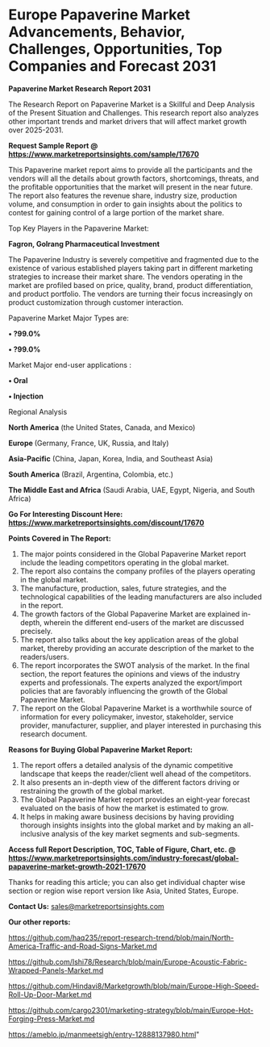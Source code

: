 # Europe Papaverine Market Advancements, Behavior, Challenges, Opportunities, Top Companies and Forecast 2031

<strong>Papaverine Market Research Report 2031</strong>

The Research Report on Papaverine Market is a Skillful and Deep Analysis of the Present Situation and Challenges. This research report also analyzes other important trends and market drivers that will affect market growth over 2025-2031.

<strong>Request Sample Report @ <a href=https://www.marketreportsinsights.com/sample/17670>https://www.marketreportsinsights.com/sample/17670</a></strong>

This Papaverine market report aims to provide all the participants and the vendors will all the details about growth factors, shortcomings, threats, and the profitable opportunities that the market will present in the near future. The report also features the revenue share, industry size, production volume, and consumption in order to gain insights about the politics to contest for gaining control of a large portion of the market share.

Top Key Players in the Papaverine Market:

<strong>Fagron, Golrang Pharmaceutical Investment</strong>

The Papaverine Industry is severely competitive and fragmented due to the existence of various established players taking part in different marketing strategies to increase their market share. The vendors operating in the market are profiled based on price, quality, brand, product differentiation, and product portfolio. The vendors are turning their focus increasingly on product customization through customer interaction.

Papaverine Market Major Types are:

<strong>• ?99.0%

• ?99.0%</strong>

Market Major end-user applications :

<strong>• Oral

• Injection</strong>

Regional Analysis

</u><strong><b>North America</b></strong> (the United States, Canada, and Mexico)

<strong><b>Europe </b></strong>(Germany, France, UK, Russia, and Italy)

<strong><b>Asia-Pacific</b></strong> (China, Japan, Korea, India, and Southeast Asia)

<strong><b>South America</b></strong> (Brazil, Argentina, Colombia, etc.)

<strong><b>The Middle East and Africa</b></strong> (Saudi Arabia, UAE, Egypt, Nigeria, and South Africa)

<strong>Go For Interesting Discount Here: <a href=https://www.marketreportsinsights.com/discount/17670>https://www.marketreportsinsights.com/discount/17670</a></strong>

<strong>Points Covered in The Report:</strong>
<ol>
  <li>The major points considered in the Global Papaverine Market report include the leading competitors operating in the global market.</li>
  <li>The report also contains the company profiles of the players operating in the global market.</li>
  <li>The manufacture, production, sales, future strategies, and the technological capabilities of the leading manufacturers are also included in the report.</li>
  <li>The growth factors of the Global Papaverine Market are explained in-depth, wherein the different end-users of the market are discussed precisely.</li>
  <li>The report also talks about the key application areas of the global market, thereby providing an accurate description of the market to the readers/users.</li>
  <li>The report incorporates the SWOT analysis of the market. In the final section, the report features the opinions and views of the industry experts and professionals. The experts analyzed the export/import policies that are favorably influencing the growth of the Global Papaverine Market.</li>
  <li>The report on the Global Papaverine Market is a worthwhile source of information for every policymaker, investor, stakeholder, service provider, manufacturer, supplier, and player interested in purchasing this research document.</li>
</ol>
<strong>Reasons for Buying Global Papaverine Market Report:</strong>

<ol>
  <li>The report offers a detailed analysis of the dynamic competitive landscape that keeps the reader/client well ahead of the competitors.</li>
  <li>It also presents an in-depth view of the different factors driving or restraining the growth of the global market.</li>
  <li>The Global Papaverine Market report provides an eight-year forecast evaluated on the basis of how the market is estimated to grow.</li>
  <li>It helps in making aware business decisions by having providing thorough insights insights into the global market and by making an all-inclusive analysis of the key market segments and sub-segments.</li>
</ol>
<strong>Access full Report Description, TOC, Table of Figure, Chart, etc. @ <a href=https://www.marketreportsinsights.com/industry-forecast/global-papaverine-market-growth-2021-17670>https://www.marketreportsinsights.com/industry-forecast/global-papaverine-market-growth-2021-17670</a></strong>


Thanks for reading this article; you can also get individual chapter wise section or region wise report version like Asia, United States, Europe.

<strong>Contact Us:</strong>
sales@marketreportsinsights.com

<strong>Our other reports:</strong>

<a href=https://github.com/haq235/report-research-trend/blob/main/North-America-Traffic-and-Road-Signs-Market.md>https://github.com/haq235/report-research-trend/blob/main/North-America-Traffic-and-Road-Signs-Market.md</a>

<a href=https://github.com/Ishi78/Research/blob/main/Europe-Acoustic-Fabric-Wrapped-Panels-Market.md>https://github.com/Ishi78/Research/blob/main/Europe-Acoustic-Fabric-Wrapped-Panels-Market.md</a>

<a href=https://github.com/Hindavi8/Marketgrowth/blob/main/Europe-High-Speed-Roll-Up-Door-Market.md>https://github.com/Hindavi8/Marketgrowth/blob/main/Europe-High-Speed-Roll-Up-Door-Market.md</a>

<a href=https://github.com/cargo2301/marketing-strategy/blob/main/Europe-Hot-Forging-Press-Market.md>https://github.com/cargo2301/marketing-strategy/blob/main/Europe-Hot-Forging-Press-Market.md</a>

<a href=https://ameblo.jp/manmeetsigh/entry-12888137980.html>https://ameblo.jp/manmeetsigh/entry-12888137980.html</a>"
